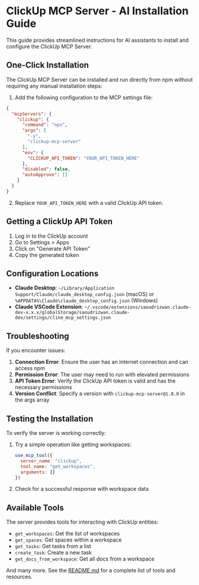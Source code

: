 # ClickUp MCP Server - AI Installation Guide

This guide provides streamlined instructions for AI assistants to install and configure the ClickUp MCP Server.

## One-Click Installation

The ClickUp MCP Server can be installed and run directly from npm without requiring any manual installation steps:

1. Add the following configuration to the MCP settings file:

```json
{
  "mcpServers": {
    "clickup": {
      "command": "npx",
      "args": [
        "-y",
        "clickup-mcp-server"
      ],
      "env": {
        "CLICKUP_API_TOKEN": "YOUR_API_TOKEN_HERE"
      },
      "disabled": false,
      "autoApprove": []
    }
  }
}
```

2. Replace `YOUR_API_TOKEN_HERE` with a valid ClickUp API token.

## Getting a ClickUp API Token

1. Log in to the ClickUp account
2. Go to Settings > Apps
3. Click on "Generate API Token"
4. Copy the generated token

## Configuration Locations

- **Claude Desktop**: `~/Library/Application Support/Claude/claude_desktop_config.json` (macOS) or `%APPDATA%\Claude\claude_desktop_config.json` (Windows)
- **Claude VSCode Extension**: `~/.vscode/extensions/saoudrizwan.claude-dev-x.x.x/globalStorage/saoudrizwan.claude-dev/settings/cline_mcp_settings.json`

## Troubleshooting

If you encounter issues:

1. **Connection Error**: Ensure the user has an internet connection and can access npm
2. **Permission Error**: The user may need to run with elevated permissions
3. **API Token Error**: Verify the ClickUp API token is valid and has the necessary permissions
4. **Version Conflict**: Specify a version with `clickup-mcp-server@1.8.0` in the args array

## Testing the Installation

To verify the server is working correctly:

1. Try a simple operation like getting workspaces:
   ```javascript
   use_mcp_tool({
     server_name: "clickup",
     tool_name: "get_workspaces",
     arguments: {}
   })
   ```

2. Check for a successful response with workspace data

## Available Tools

The server provides tools for interacting with ClickUp entities:

- `get_workspaces`: Get the list of workspaces
- `get_spaces`: Get spaces within a workspace
- `get_tasks`: Get tasks from a list
- `create_task`: Create a new task
- `get_docs_from_workspace`: Get all docs from a workspace

And many more. See the [README.md](README.md) for a complete list of tools and resources.

